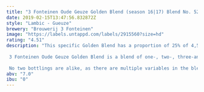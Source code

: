 ```yaml
---
title: "3 Fonteinen Oude Geuze Golden Blend (season 16|17) Blend No. 52"
date: 2019-02-15T13:47:56.832872Z
style: "Lambic - Gueuze"
brewery: "Brouwerij 3 Fonteinen"
image: "https://labels.untappd.com/labels/2915560?size=hd"
rating: "4.51"
description: "This specific Golden Blend has a proportion of 25% of 4,5-year old  lambics  on  the  moment  of  bottling. The  lambics  originate from 5 different barrels and 5 different brews, of which one from January 2013 and one from May 2013.  3 Fonteinen Oude Geuze Golden Blend is a blend of one-, two-, three-and at least 25% four-year old lambics. Spontaneous fermentation, patient maturation in oak barrels, and continued evolution in the bottle result in a distinctively complex beer.  No two bottlings are alike, as there are multiple variables in the blending process, a variety of barrel sizes and shapes, differences in aged lambic proportions, etc. When cellared properly, 3 Fonteinen Golden Blend can be aged for several decades. Traditional lambic is living, cultural heritage rooted in the Zenne valley! Bottle fermented, unfiltered and unpasteurised."
abv: "7.0"
ibu: "0"
---
```


